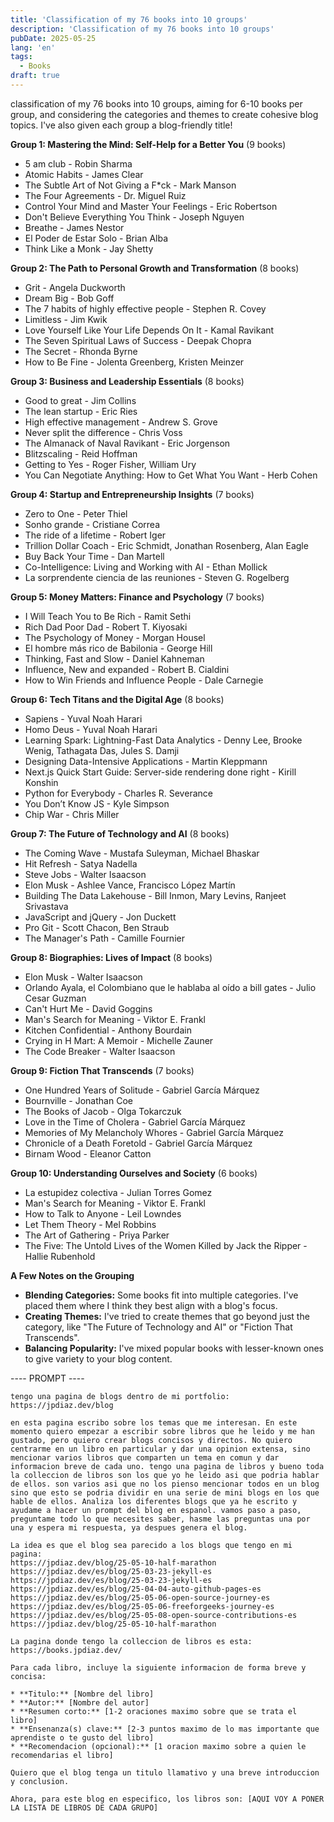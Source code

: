 ```yaml
---
title: 'Classification of my 76 books into 10 groups'
description: 'Classification of my 76 books into 10 groups'
pubDate: 2025-05-25
lang: 'en'
tags:
  - Books
draft: true
---
```

classification of my 76 books into 10 groups, aiming for 6-10 books per group, and considering the categories and themes to create cohesive blog topics. I've also given each group a blog-friendly title!

**Group 1: Mastering the Mind: Self-Help for a Better You** (9 books)

- 5 am club - Robin Sharma
- Atomic Habits - James Clear
- The Subtle Art of Not Giving a F\*ck - Mark Manson
- The Four Agreements - Dr. Miguel Ruiz
- Control Your Mind and Master Your Feelings - Eric Robertson
- Don't Believe Everything You Think - Joseph Nguyen
- Breathe - James Nestor
- El Poder de Estar Solo - Brian Alba
- Think Like a Monk - Jay Shetty

**Group 2: The Path to Personal Growth and Transformation** (8 books)

- Grit - Angela Duckworth
- Dream Big - Bob Goff
- The 7 habits of highly effective people - Stephen R. Covey
- Limitless - Jim Kwik
- Love Yourself Like Your Life Depends On It - Kamal Ravikant
- The Seven Spiritual Laws of Success - Deepak Chopra
- The Secret - Rhonda Byrne
- How to Be Fine - Jolenta Greenberg, Kristen Meinzer

**Group 3: Business and Leadership Essentials** (8 books)

- Good to great - Jim Collins
- The lean startup - Eric Ries
- High effective management - Andrew S. Grove
- Never split the difference - Chris Voss
- The Almanack of Naval Ravikant - Eric Jorgenson
- Blitzscaling - Reid Hoffman
- Getting to Yes - Roger Fisher, William Ury
- You Can Negotiate Anything: How to Get What You Want - Herb Cohen

**Group 4: Startup and Entrepreneurship Insights** (7 books)

- Zero to One - Peter Thiel
- Sonho grande - Cristiane Correa
- The ride of a lifetime - Robert Iger
- Trillion Dollar Coach - Eric Schmidt, Jonathan Rosenberg, Alan Eagle
- Buy Back Your Time - Dan Martell
- Co-Intelligence: Living and Working with AI - Ethan Mollick
- La sorprendente ciencia de las reuniones - Steven G. Rogelberg

**Group 5: Money Matters: Finance and Psychology** (7 books)

- I Will Teach You to Be Rich - Ramit Sethi
- Rich Dad Poor Dad - Robert T. Kiyosaki
- The Psychology of Money - Morgan Housel
- El hombre más rico de Babilonia - George Hill
- Thinking, Fast and Slow - Daniel Kahneman
- Influence, New and expanded - Robert B. Cialdini
- How to Win Friends and Influence People - Dale Carnegie

**Group 6: Tech Titans and the Digital Age** (8 books)

- Sapiens - Yuval Noah Harari
- Homo Deus - Yuval Noah Harari
- Learning Spark: Lightning-Fast Data Analytics - Denny Lee, Brooke Wenig, Tathagata Das, Jules S. Damji
- Designing Data-Intensive Applications - Martin Kleppmann
- Next.js Quick Start Guide: Server-side rendering done right - Kirill Konshin
- Python for Everybody - Charles R. Severance
- You Don’t Know JS - Kyle Simpson
- Chip War - Chris Miller

**Group 7: The Future of Technology and AI** (8 books)

- The Coming Wave - Mustafa Suleyman, Michael Bhaskar
- Hit Refresh - Satya Nadella
- Steve Jobs - Walter Isaacson
- Elon Musk - Ashlee Vance, Francisco López Martín
- Building The Data Lakehouse - Bill Inmon, Mary Levins, Ranjeet Srivastava
- JavaScript and jQuery - Jon Duckett
- Pro Git - Scott Chacon, Ben Straub
- The Manager's Path - Camille Fournier

**Group 8: Biographies: Lives of Impact** (8 books)

- Elon Musk - Walter Isaacson
- Orlando Ayala, el Colombiano que le hablaba al oído a bill gates - Julio Cesar Guzman
- Can't Hurt Me - David Goggins
- Man's Search for Meaning - Viktor E. Frankl
- Kitchen Confidential - Anthony Bourdain
- Crying in H Mart: A Memoir - Michelle Zauner
- The Code Breaker - Walter Isaacson

**Group 9: Fiction That Transcends** (7 books)

- One Hundred Years of Solitude - Gabriel García Márquez
- Bournville - Jonathan Coe
- The Books of Jacob - Olga Tokarczuk
- Love in the Time of Cholera - Gabriel García Márquez
- Memories of My Melancholy Whores - Gabriel García Márquez
- Chronicle of a Death Foretold - Gabriel García Márquez
- Birnam Wood - Eleanor Catton

**Group 10: Understanding Ourselves and Society** (6 books)

- La estupidez colectiva - Julian Torres Gomez
- Man's Search for Meaning - Viktor E. Frankl
- How to Talk to Anyone - Leil Lowndes
- Let Them Theory - Mel Robbins
- The Art of Gathering - Priya Parker
- The Five: The Untold Lives of the Women Killed by Jack the Ripper - Hallie Rubenhold

**A Few Notes on the Grouping**

- **Blending Categories:** Some books fit into multiple categories. I've placed them where I think they best align with a blog's focus.
- **Creating Themes:** I've tried to create themes that go beyond just the category, like "The Future of Technology and AI" or "Fiction That Transcends".
- **Balancing Popularity:** I've mixed popular books with lesser-known ones to give variety to your blog content.

---- PROMPT ----

```
tengo una pagina de blogs dentro de mi portfolio: https://jpdiaz.dev/blog

en esta pagina escribo sobre los temas que me interesan. En este momento quiero empezar a escribir sobre libros que he leido y me han gustado, pero quiero crear blogs concisos y directos. No quiero centrarme en un libro en particular y dar una opinion extensa, sino mencionar varios libros que comparten un tema en comun y dar informacion breve de cada uno. tengo una pagina de libros y bueno toda la colleccion de libros son los que yo he leido asi que podria hablar de ellos. son varios asi que no los pienso mencionar todos en un blog sino que esto se podria dividir en una serie de mini blogs en los que hable de ellos. Analiza los diferentes blogs que ya he escrito y ayudame a hacer un prompt del blog en espanol. vamos paso a paso, preguntame todo lo que necesites saber, hasme las preguntas una por una y espera mi respuesta, ya despues genera el blog.

La idea es que el blog sea parecido a los blogs que tengo en mi pagina:
https://jpdiaz.dev/blog/25-05-10-half-marathon
https://jpdiaz.dev/es/blog/25-03-23-jekyll-es
https://jpdiaz.dev/es/blog/25-03-23-jekyll-es
https://jpdiaz.dev/es/blog/25-04-04-auto-github-pages-es
https://jpdiaz.dev/es/blog/25-05-06-open-source-journey-es
https://jpdiaz.dev/es/blog/25-05-06-freeforgeeks-journey-es
https://jpdiaz.dev/es/blog/25-05-08-open-source-contributions-es
https://jpdiaz.dev/blog/25-05-10-half-marathon

La pagina donde tengo la colleccion de libros es esta: https://books.jpdiaz.dev/

Para cada libro, incluye la siguiente informacion de forma breve y concisa:

* **Titulo:** [Nombre del libro]
* **Autor:** [Nombre del autor]
* **Resumen corto:** [1-2 oraciones maximo sobre que se trata el libro]
* **Ensenanza(s) clave:** [2-3 puntos maximo de lo mas importante que aprendiste o te gusto del libro]
* **Recomendacion (opcional):** [1 oracion maximo sobre a quien le recomendarias el libro]

Quiero que el blog tenga un titulo llamativo y una breve introduccion y conclusion.

Ahora, para este blog en especifico, los libros son: [AQUI VOY A PONER LA LISTA DE LIBROS DE CADA GRUPO]
```

